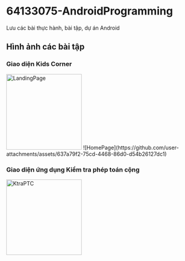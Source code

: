 # 64133075-AndroidProgramming
Lưu các bài thực hành, bài tập, dự án Android

## Hình ảnh các bài tập
### Giao diện Kids Corner
<img width="200" alt="LandingPage" src="https://github.com/user-attachments/assets/6538839c-cdc0-4195-bd88-554fb69ac153" />
![HomePage](https://github.com/user-attachments/assets/637a79f2-75cd-4468-86d0-d54b26127dc1)




### Giao diện ứng dụng Kiểm tra phép toán cộng
<img width="200" alt="KtraPTC" src="https://github.com/user-attachments/assets/983ca53e-2f9d-47fd-b3ef-0e8c19a84395" />
